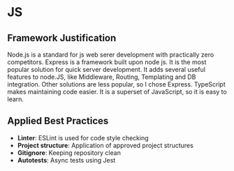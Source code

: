 # JS

## Framework Justification

Node.js is a standard for js web serer development with practically zero competitors.
Express is a framework built upon node js.
It is the most popular solution for quick server development.
It adds several useful features to node.JS,
like Middleware, Routing, Templating and DB integration.
Other solutions are less popular, so I chose Express.
TypeScript makes maintaining code easier.
It is a superset of JavaScript, so it is easy to learn.

## Applied Best Practices

- **Linter**: ESLint is used for code style checking
- **Project structure**: Application of approved project structures
- **Gitignore**: Keeping repository clean
- **Autotests**: Async tests using Jest
